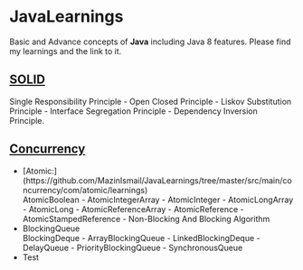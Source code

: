 # JavaLearnings
Basic and Advance concepts of **Java** including Java 8 features. Please find my learnings and the link to it.

## [SOLID](https://github.com/MazinIsmail/JavaLearnings/tree/master/src/main/solid/com/solid)
Single Responsibility Principle - Open Closed Principle - Liskov Substitution Principle - Interface Segregation Principle - Dependency Inversion Principle.


## [Concurrency](https://github.com/MazinIsmail/JavaLearnings/tree/master/src/main/concurrency/com)
<ul>
	<li>[Atomic:](https://github.com/MazinIsmail/JavaLearnings/tree/master/src/main/concurrency/com/atomic/learnings)</li>
    AtomicBoolean - AtomicIntegerArray - AtomicInteger - AtomicLongArray - AtomicLong - AtomicReferenceArray - AtomicReference - AtomicStampedReference - Non-Blocking And Blocking Algorithm
    <li>BlockingQueue</li>
    BlockingDeque - ArrayBlockingQueue - LinkedBlockingDeque - DelayQueue - PriorityBlockingQueue - SynchronousQueue
    <li>Test</li>
</ul>

